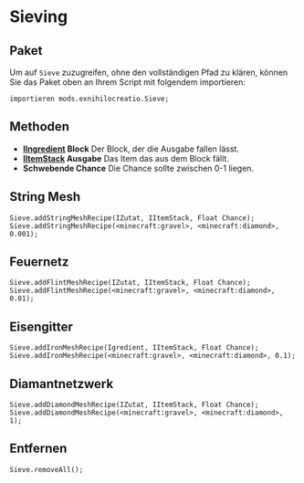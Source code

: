 # Sieving

## Paket

Um auf `Sieve` zuzugreifen, ohne den vollständigen Pfad zu klären, können Sie das Paket oben an Ihrem Script mit folgendem importieren:

```zenscript
importieren mods.exnihilocreatio.Sieve;
```

## Methoden

- **[IIngredient](/Vanilla/Variable_Types/IIngredient/) Block** Der Block, der die Ausgabe fallen lässt.
- **[IItemStack](/Vanilla/Items/IItemStack/) Ausgabe** Das Item das aus dem Block fällt.
- **Schwebende Chance** Die Chance sollte zwischen 0-1 liegen.

## String Mesh

```zenscript
Sieve.addStringMeshRecipe(IZutat, IItemStack, Float Chance);
Sieve.addStringMeshRecipe(<minecraft:gravel>, <minecraft:diamond>, 0.001);
```

## Feuernetz

```zenscript
Sieve.addFlintMeshRecipe(IZutat, IItemStack, Float Chance);
Sieve.addFlintMeshRecipe(<minecraft:gravel>, <minecraft:diamond>, 0.01);
```

## Eisengitter

```zenscript
Sieve.addIronMeshRecipe(Igredient, IItemStack, Float Chance);
Sieve.addIronMeshRecipe(<minecraft:gravel>, <minecraft:diamond>, 0.1);
```

## Diamantnetzwerk

```zenscript
Sieve.addDiamondMeshRecipe(IZutat, IItemStack, Float Chance);
Sieve.addDiamondMeshRecipe(<minecraft:gravel>, <minecraft:diamond>, 1);
```

## Entfernen

```zenscript
Sieve.removeAll();
```
